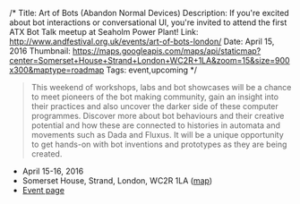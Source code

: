 /*
Title: Art of Bots (Abandon Normal Devices)
Description: If you're excited about bot interactions or conversational UI, you're invited to attend the first ATX Bot Talk meetup at Seaholm Power Plant! 
Link: http://www.andfestival.org.uk/events/art-of-bots-london/
Date: April 15, 2016
Thumbnail: https://maps.googleapis.com/maps/api/staticmap?center=Somerset+House+Strand+London+WC2R+1LA&zoom=15&size=900x300&maptype=roadmap
Tags: event,upcoming
*/


> This weekend of workshops, labs and bot showcases will be a chance to meet pioneers of the bot making community, gain an insight into their practices and also uncover the darker side of these computer programmes. Discover more about bot behaviours and their creative potential and how these are connected to histories in automata and movements such as Dada and Fluxus. It will be a unique opportunity to get hands-on with bot inventions and prototypes as they are being created.

- April 15-16, 2016
- Somerset House, Strand, London, WC2R 1LA ([map](https://www.google.com/maps/dir/Current+Location/Somerset+House+Strand+London+WC2R+1LA))
- [Event page](http://www.andfestival.org.uk/events/art-of-bots-london/)


